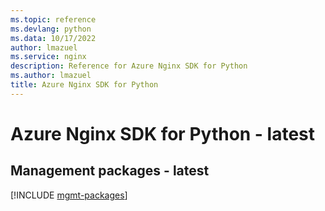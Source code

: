 ```yaml
---
ms.topic: reference
ms.devlang: python
ms.data: 10/17/2022
author: lmazuel
ms.service: nginx
description: Reference for Azure Nginx SDK for Python
ms.author: lmazuel
title: Azure Nginx SDK for Python
---
```

# Azure Nginx SDK for Python - latest

## Management packages - latest
[!INCLUDE [mgmt-packages](nginx-mgmt-index.md)]